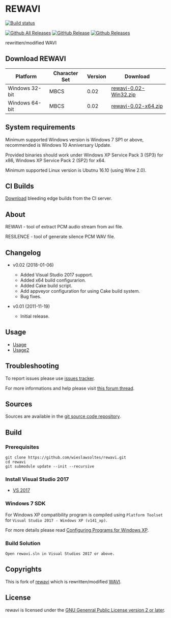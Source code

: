 # REWAVI

[![Build status](https://ci.appveyor.com/api/projects/status/ffcocigoiclo2ekr/branch/master?svg=true)](https://ci.appveyor.com/project/wieslawsoltes/rewavi/branch/master)

[![Github All Releases](https://img.shields.io/github/downloads/wieslawsoltes/rewavi/total.svg)](https://github.com/wieslawsoltes/rewavi/releases)
[![GitHub Release](https://img.shields.io/github/release/wieslawsoltes/rewavi.svg)](https://github.com/wieslawsoltes/rewavi/releases/latest)
[![Github Releases](https://img.shields.io/github/downloads/wieslawsoltes/rewavi/latest/total.svg)](https://github.com/wieslawsoltes/rewavi/releases)

rewritten/modified WAVI

## Download REWAVI

| Platform           | Character Set  | Version   | Download                                                                                                                |
|--------------------|----------------|-----------|-------------------------------------------------------------------------------------------------------------------------|
| Windows 32-bit     | MBCS           | 0.02      | [rewavi-0.02-Win32.zip](https://github.com/wieslawsoltes/rewavi/releases/download/0.02/rewavi-0.02-Win32.zip)           |
| Windows 64-bit     | MBCS           | 0.02      | [rewavi-0.02-x64.zip](https://github.com/wieslawsoltes/rewavi/releases/download/0.02/rewavi-0.02-x64.zip)               |

## System requirements

Minimum supported Windows version is Windows 7 SP1 or above, recommended is Windows 10 Anniversary Update.

Provided binaries should work under Windows XP Service Pack 3 (SP3) for x86, Windows XP Service Pack 2 (SP2) for x64.

Minimum supported Linux version is Ubutnu 16.10 (using Wine 2.0).

## CI Builds

[Download](https://ci.appveyor.com/project/wieslawsoltes/rewavi/build/artifacts) bleeding edge builds from the CI server.

## About

REWAVI - tool of extract PCM audio stream from avi file.

RESILENCE - tool of generate silence PCM WAV file.

## Changelog

* v0.02 (2018-01-06)
  - Added Visual Studio 2017 support.
  - Added x64 build configurarion.
  - Added Cake build script.
  - Add appveyor configuration for using Cake build system.
  - Bug fixes.

* v0.01 (2011-11-19)
  - Initial release.

## Usage

* [Usage](https://github.com/wieslawsoltes/rewavi/blob/master/docs/usage.txt)
* [Usage2](https://github.com/wieslawsoltes/rewavi/blob/master/docs/usage2.txt)

## Troubleshooting

To report issues please use [issues tracker](https://github.com/wieslawsoltes/rewavi/issues).

For more informations and help please visit [this forum thread](http://forum.doom9.org/showthread.php?t=175174).

## Sources

Sources are available in the [git source code repository](https://github.com/wieslawsoltes/rewavi/).

## Build

### Prerequisites

```
git clone https://github.com/wieslawsoltes/rewavi.git
cd rewavi
git submodule update --init --recursive
```

### Install Visual Studio 2017

* [VS 2017](https://www.visualstudio.com/pl/downloads/)

### Windows 7 SDK

For Windows XP compatibility program is compiled using `Platform Toolset` for `Visual Studio 2017 - Windows XP (v141_xp)`.

For more details please read [Configuring Programs for Windows XP](https://msdn.microsoft.com/en-us/library/jj851139.aspx).

### Build Solution
```
Open rewavi.sln in Visual Studios 2017 or above.
```

## Copyrights

This is fork of [rewavi](https://github.com/chikuzen/rewavi) which is rewritten/modified [WAVI](http://sourceforge.net/projects/wavi-avi2wav/).

## License

rewavi is licensed under the [GNU Genenral Public License version 2 or later](LICENSE.TXT).
